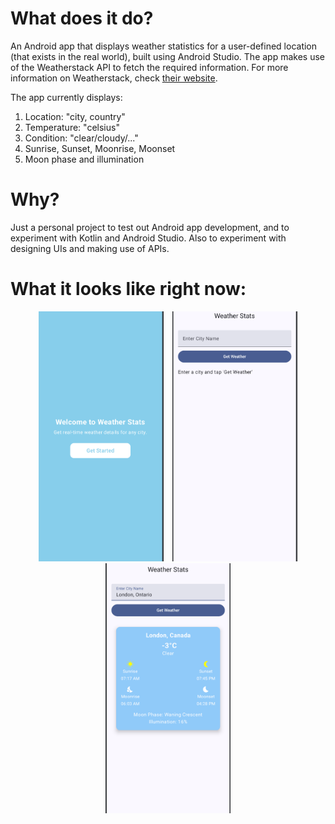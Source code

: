 <h1>What does it do?</h1>
An Android app that displays weather statistics for a user-defined location (that exists in the real world), built using Android Studio. The app makes use of the Weatherstack API to fetch the required information. For more information on Weatherstack, check <a href="https://weatherstack.com/" target="_blank">their website</a>.
<p>The app currently displays:</p>
<ol>
    <li>Location: "city, country"</li>
    <li>Temperature: "celsius"</li>
    <li>Condition: "clear/cloudy/..."</li>
    <li>Sunrise, Sunset, Moonrise, Moonset</li>
    <li>Moon phase and illumination</li>
</ol>

<h1>Why?</h1>
Just a personal project to test out Android app development, and to experiment with Kotlin and Android Studio. Also to experiment with designing UIs and making use of APIs.

<h1>What it looks like right now:</h1>
<div align="center">
    <img src="HomeScreenPage.png" alt="Home Screen" width="200" height="400" style="object-fit: cover; margin-right: 10px">
    <img src="FirstPage.png" alt="First Screen" width="200" height="400" style="object-fit: cover;">
    <img src="SecondPage4.png" alt="Second Screen" width="200" height="400" style="object-fit: cover;">
</div>
